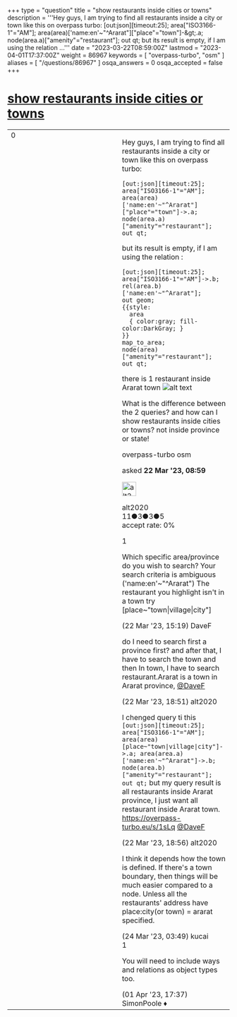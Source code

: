 +++
type = "question"
title = "show restaurants inside cities or towns"
description = '''Hey guys, I am trying to find all restaurants inside a city or town like this on overpass turbo: [out:json][timeout:25]; area[&quot;ISO3166-1&quot;=&quot;AM&quot;]; area(area)[&#x27;name:en&#x27;~&quot;^Ararat&quot;][&quot;place&quot;=&quot;town&quot;]-&amp;gt;.a; node(area.a)[&quot;amenity&quot;=&quot;restaurant&quot;]; out qt;  but its result is empty, if I am using the relation ...'''
date = "2023-03-22T08:59:00Z"
lastmod = "2023-04-01T17:37:00Z"
weight = 86967
keywords = [ "overpass-turbo", "osm" ]
aliases = [ "/questions/86967" ]
osqa_answers = 0
osqa_accepted = false
+++

<div class="headNormal">

# [show restaurants inside cities or towns](/questions/86967/show-restaurants-inside-cities-or-towns)

</div>

<div id="main-body">

<div id="askform">

<table id="question-table" style="width:100%;">
<colgroup>
<col style="width: 50%" />
<col style="width: 50%" />
</colgroup>
<tbody>
<tr>
<td style="width: 30px; vertical-align: top"><div class="vote-buttons">
<span id="post-86967-upvote" class="ajax-command post-vote up" rel="nofollow" title="I like this post (click again to cancel)"> </span>
<div id="post-86967-score" class="post-score" title="current number of votes">
0
</div>
<span id="post-86967-downvote" class="ajax-command post-vote down" rel="nofollow" title="I dont like this post (click again to cancel)"> </span> <span id="favorite-mark" class="ajax-command favorite-mark" rel="nofollow" title="mark/unmark this question as favorite (click again to cancel)"> </span>
<div id="favorite-count" class="favorite-count">
&#10;</div>
</div></td>
<td><div id="item-right">
<div class="question-body">
<p>Hey guys, I am trying to find all restaurants inside a city or town like this on overpass turbo:</p>
<pre><code>[out:json][timeout:25];
area[&quot;ISO3166-1&quot;=&quot;AM&quot;];
area(area)[&#39;name:en&#39;~&quot;^Ararat&quot;][&quot;place&quot;=&quot;town&quot;]-&gt;.a;
node(area.a)[&quot;amenity&quot;=&quot;restaurant&quot;];
out qt;</code></pre>
<p>but its result is empty, if I am using the relation :</p>
<pre><code>[out:json][timeout:25];
area[&quot;ISO3166-1&quot;=&quot;AM&quot;]-&gt;.b;
rel(area.b)[&#39;name:en&#39;~&quot;^Ararat&quot;];
out geom;
{{style: 
  area
  { color:gray; fill-color:DarkGray; }
}}
map_to_area;
node(area)[&quot;amenity&quot;=&quot;restaurant&quot;];
out qt;</code></pre>
<p>there is 1 restaurant inside Ararat town <img src="https://help.openstreetmap.org/upfiles/Screenshot_2023-03-22_at_12.55.02.png" alt="alt text" /></p>
<p>What is the difference between the 2 queries? and how can I show restaurants inside cities or towns? not inside province or state!</p>
</div>
<div id="question-tags" class="tags-container tags">
<span class="post-tag tag-link-overpass-turbo" rel="tag" title="see questions tagged &#39;overpass-turbo&#39;">overpass-turbo</span> <span class="post-tag tag-link-osm" rel="tag" title="see questions tagged &#39;osm&#39;">osm</span>
</div>
<div id="question-controls" class="post-controls">
&#10;</div>
<div class="post-update-info-container">
<div class="post-update-info post-update-info-user">
<p>asked <strong>22 Mar '23, 08:59</strong></p>
<img src="https://secure.gravatar.com/avatar/3016a8114f68eb431594ee9ec890c246?s=32&amp;d=identicon&amp;r=g" class="gravatar" width="32" height="32" alt="alt2020&#39;s gravatar image" />
<p><span>alt2020</span><br />
<span class="score" title="11 reputation points">11</span><span title="3 badges"><span class="badge1">●</span><span class="badgecount">3</span></span><span title="3 badges"><span class="silver">●</span><span class="badgecount">3</span></span><span title="5 badges"><span class="bronze">●</span><span class="badgecount">5</span></span><br />
<span class="accept_rate" title="Rate of the user&#39;s accepted answers">accept rate:</span> <span title="alt2020 has no accepted answers">0%</span></p>
</img>
</div>
</div>
<div id="comments-container-86967" class="comments-container">
<span id="86970"></span>
<div id="comment-86970" class="comment">
<div id="post-86970-score" class="comment-score">
1
</div>
<div class="comment-text">
<p>Which specific area/province do you wish to search? Your search criteria is ambiguous ('name:en'~"^Ararat") The restaurant you highlight isn't in a town try [place~"town|village|city"]</p>
</div>
<div id="comment-86970-info" class="comment-info">
<span class="comment-age">(22 Mar '23, 15:19)</span> <span class="comment-user userinfo">DaveF</span>
</div>
</div>
<span id="86972"></span>
<div id="comment-86972" class="comment">
<div id="post-86972-score" class="comment-score">
&#10;</div>
<div class="comment-text">
<p>do I need to search first a province first? and after that, I have to search the town and then In town, I have to search restaurant.Ararat is a town in Ararat province, <a href="https://help.openstreetmap.org/users/1532/davef"></a><a href="https://help.openstreetmap.org/users/1532/davef">@DaveF</a></p>
</div>
<div id="comment-86972-info" class="comment-info">
<span class="comment-age">(22 Mar '23, 18:51)</span> <span class="comment-user userinfo">alt2020</span>
</div>
</div>
<span id="86973"></span>
<div id="comment-86973" class="comment">
<div id="post-86973-score" class="comment-score">
&#10;</div>
<div class="comment-text">
<p>I chenged query ti this <code>[out:json][timeout:25]; area["ISO3166-1"="AM"]; area(area)[place~"town|village|city"]-&gt;.a; area(area.a)['name:en'~"^Ararat"]-&gt;.b; node(area.b)["amenity"="restaurant"]; out qt;</code> but my query result is all restaurants inside Ararat province, I just want all restaurant inside Ararat town. <a href="https://overpass-turbo.eu/s/1sLq">https://overpass-turbo.eu/s/1sLq</a> <a href="https://help.openstreetmap.org/users/1532/davef"></a><a href="https://help.openstreetmap.org/users/1532/davef">@DaveF</a></p>
</div>
<div id="comment-86973-info" class="comment-info">
<span class="comment-age">(22 Mar '23, 18:56)</span> <span class="comment-user userinfo">alt2020</span>
</div>
</div>
<span id="86978"></span>
<div id="comment-86978" class="comment">
<div id="post-86978-score" class="comment-score">
&#10;</div>
<div class="comment-text">
<p>I think it depends how the town is defined. If there's a town boundary, then things will be much easier compared to a node. Unless all the restaurants' address have place:city(or town) = ararat specified.</p>
</div>
<div id="comment-86978-info" class="comment-info">
<span class="comment-age">(24 Mar '23, 03:49)</span> <span class="comment-user userinfo">kucai</span>
</div>
</div>
<span id="87041"></span>
<div id="comment-87041" class="comment">
<div id="post-87041-score" class="comment-score">
1
</div>
<div class="comment-text">
<p>You will need to include ways and relations as object types too.</p>
</div>
<div id="comment-87041-info" class="comment-info">
<span class="comment-age">(01 Apr '23, 17:37)</span> <span class="comment-user userinfo">SimonPoole ♦</span>
</div>
</div>
</div>
<div id="comment-tools-86967" class="comment-tools">
&#10;</div>
<div class="clear">
&#10;</div>
<div id="comment-86967-form-container" class="comment-form-container">
&#10;</div>
<div class="clear">
&#10;</div>
</div></td>
</tr>
</tbody>
</table>

</div>

</div>

